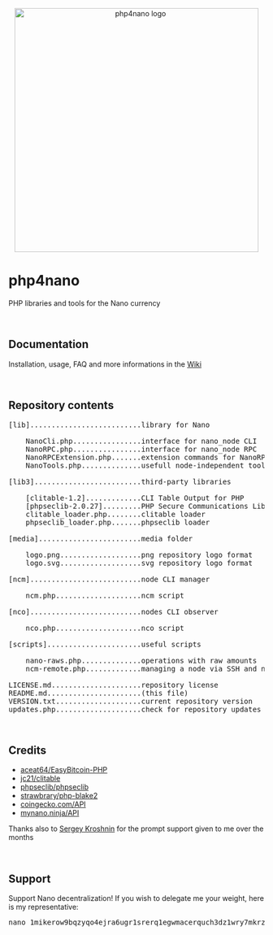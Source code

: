 <p align="center">
	<img width="480" alt="php4nano logo" src="https://raw.githubusercontent.com/mikerow/php4nano/master/media/logo.png">
</p>

# php4nano

PHP libraries and tools for the Nano currency

<br/>

## Documentation

Installation, usage, FAQ and more informations in the [Wiki](https://github.com/mikerow/php4nano/wiki)

<br/>

## Repository contents

<pre>
[lib]..........................library for Nano

    NanoCli.php................interface for nano_node CLI
    NanoRPC.php................interface for nano_node RPC
    NanoRPCExtension.php.......extension commands for NanoRPC.php
    NanoTools.php..............usefull node-independent tools
	
[lib3].........................third-party libraries

    [clitable-1.2].............CLI Table Output for PHP
    [phpseclib-2.0.27].........PHP Secure Communications Library
    clitable_loader.php........clitable loader
    phpseclib_loader.php.......phpseclib loader
	
[media]........................media folder

    logo.png...................png repository logo format
    logo.svg...................svg repository logo format

[ncm]..........................node CLI manager

    ncm.php....................ncm script

[nco]..........................nodes CLI observer

    nco.php....................nco script
	
[scripts]......................useful scripts

    nano-raws.php..............operations with raw amounts
    ncm-remote.php.............managing a node via SSH and ncm

LICENSE.md.....................repository license
README.md......................(this file)
VERSION.txt....................current repository version
updates.php....................check for repository updates
</pre>

<br/>

## Credits

- [aceat64/EasyBitcoin-PHP](https://github.com/aceat64/EasyBitcoin-PHP) <br/>
- [jc21/clitable](https://github.com/jc21/clitable) <br/>
- [phpseclib/phpseclib](https://github.com/phpseclib/phpseclib) <br/>
- [strawbrary/php-blake2](https://github.com/strawbrary/php-blake2) <br/>
- [coingecko.com/API](https://www.coingecko.com/en/api) <br/>
- [mynano.ninja/API](https://mynano.ninja/api)

Thanks also to [Sergey Kroshnin](https://github.com/SergiySW) for the prompt support given to me over the months

<br/>

## Support

Support Nano decentralization! If you wish to delegate me your weight, here is my representative:
<pre>
nano_1mikerow9bqzyqo4ejra6ugr1srerq1egwmacerquch3dz1wry7mkrz4768m
</pre>